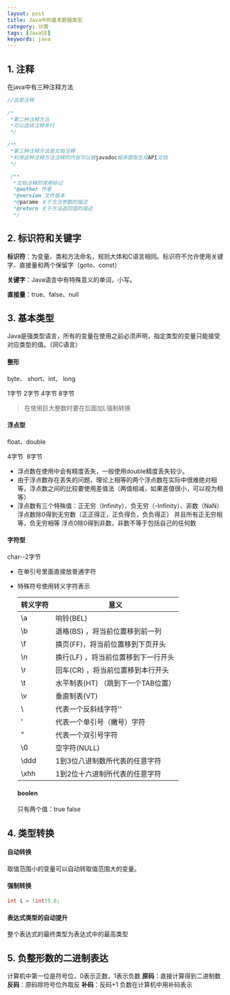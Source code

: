 ```yaml
---
layout: post
title: Java中的基本数据类型
category: 分类
tags: [JavaSE]
keywords: java
---
```


## 1. 注释

在java中有三种注释方法

```java
//这是注释
 
/*
 *第二种注释方法
 *可以连续注释多行
 */

/**
 *第三种注释方法是文档注释
 *利用这种注释方法注释的内容可以被javadoc程序提取生成API文档
 */

 /**
  *文档注释的常用标记
  *@author 作者
  *@version 文件版本
  *@parame 关于方法参数的描述
  *@return 关于方法返回值的描述
  */
```




## 2. 标识符和关键字

**标识符**：为变量、类和方法命名，规则大体和C语言相同。标识符不允许使用关键字、直接量和两个保留字（goto、const）

**关键字**：Java语言中有特殊意义的单词，小写。

**直接量**：true、false、null





## 3. 基本类型

Java是强类型语言，所有的变量在使用之前必须声明，指定类型的变量只能接受对应类型的值。（同C语言）

#### 整形 

byte、 short、int、 long

1字节  2字节  4字节 8字节

> 在使用巨大整数时要在后面加L强制转换

#### 浮点型

float、double

4字节  8字节 

- 浮点数在使用中会有精度丢失，一般使用double精度丢失较少。
- 由于浮点数存在丢失的问题，理论上相等的两个浮点数在实际中很难绝对相等，浮点数之间的比较要使用差值法（两值相减，如果差值很小，可以视为相等）
- 浮点数有三个特殊值：正无穷（Infinity）、负无穷（-Infinity）、非数（NaN）
  浮点数除0得到无穷数（正正得正，正负得负，负负得正）
  并且所有正无穷相等，负无穷相等
  浮点0除0得到非数，非数不等于包括自己的任何数

#### 字符型

char--2字节

- 在单引号里面直接放普通字符

- 特殊符号使用转义字符表示

  | 转义字符 | 意义                                |
  | -------- | ----------------------------------- |
  | \a       | 响铃(BEL)                           |
  | \b       | 退格(BS) ，将当前位置移到前一列     |
  | \f       | 换页(FF)，将当前位置移到下页开头    |
  | \n       | 换行(LF) ，将当前位置移到下一行开头 |
  | \r       | 回车(CR) ，将当前位置移到本行开头   |
  | \t       | 水平制表(HT) （跳到下一个TAB位置）  |
  | \v       | 垂直制表(VT)                        |
  | \\       | 代表一个反斜线字符'\'               |
  | \'       | 代表一个单引号（撇号）字符          |
  | \"       | 代表一个双引号字符                  |
  | \0       | 空字符(NULL)                        |
  | \ddd     | 1到3位八进制数所代表的任意字符      |
  | \xhh     | 1到2位十六进制所代表的任意字符      |

  #### boolen
  只有两个值：true false





## 4. 类型转换

#### 自动转换

取值范围小的变量可以自动转取值范围大的变量。

#### 强制转换

```java
int i = (int)5.6;
```

#### 表达式类型的自动提升

整个表达式的最终类型为表达式中的最高类型

## 5. 负整形数的二进制表达

计算机中第一位是符号位，0表示正数，1表示负数
**原码**：直接计算得到二进制数
**反码**：原码除符号位外取反
**补码**：反码+1
负数在计算机中用补码表示